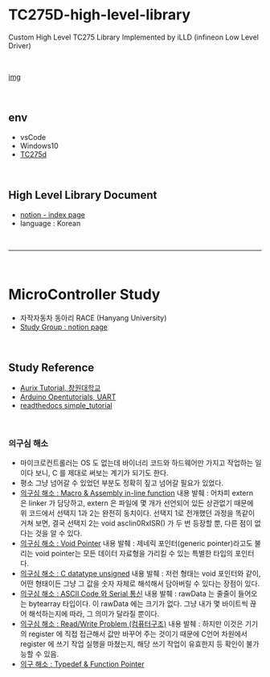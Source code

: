 # TC275D-high-level-library
Custom High Level TC275 Library Implemented by iLLD (infineon Low Level Driver)

<br>

[img](!tc275d_img.png)

<br>

## env

- vsCode
- Windows10
- [TC275d](https://kr.rs-online.com/web/c/semiconductors/semiconductor-development-kits/processor-microcontroller-development-kits/)

<br>

## High Level Library Document

- [notion - index page](https://www.notion.so/Index-Page-e41e67e3686048098930e01d193b7536)
- language : Korean

<br>
<hr>
<br>

# MicroController Study

- 자작자동차 동아리 RACE (Hanyang University)
- [Study Group : notion page](https://www.notion.so/AUrix-Tutorial-56859ecd2dc548ec9b9df59432dfbb76)

<br>

## Study Reference

- [Aurix Tutorial, 창원대학교](https://aurixtutorial.readthedocs.io/ko/latest/index.html)
- [Arduino Opentutorials, UART](https://opentutorials.org/module/2106/12247)
- [readthedocs simple_tutorial](https://openvslam.readthedocs.io/en/master/simple_tutorial.html)

<br>

### 의구심 해소

- 마이크로컨트롤러는 OS 도 없는데 바이너리 코드와 하드웨어만 가지고 작업하는 일이다 보니, C 를 제대로 써보는 계기가 되기도 한다.
- 평소 그냥 넘어갈 수 있었던 부분도 정확히 짚고 넘어갈 필요가 있었다.
- [의구심 해소 : Macro & Assembly in-line function](https://www.notion.so/3-Asclin-Hello-World-0334ec01f1c549239452c17c8f6f585e#7a2b7d5e576c45909d7d079efe108a83) 내용 발췌 : 어차피 extern 은 linker 가 담당하고, extern 은 파일에 몇 개가 선언되어 있든 상관없기 때문에 위 코드에서 선택지 1과 2는 완전히 동치이다. 선택지 1로 전개했던 과정을 똑같이 거쳐 보면, 결국 선택지 2는 void asclin0RxISR() 가 두 번 등장할 뿐, 다른 점이 없다는 것을 알 수 있다. 
- [의구심 해소 : Void Pointer](https://www.notion.so/4-Asclin-My-Own-Terminal-35e0e4c269c44242a75cde39902d630b#cc597e54630d4347ae68051c717fb70e) 내용 발췌 : 제네릭 포인터(generic pointer)라고도 불리는 void pointer는 모든 데이터 자료형을 가리킬 수 있는 특별한 타입의 포인터다.
- [의구심 해소 : C datatype unsigned](https://www.notion.so/5-VADC-Multi-channel-voltmeter-e1c015e982684e4794fab1f41ac20694#bfeaeb450e1646e180285389da78dbf6) 내용 발췌 : 저런 형태는 void 포인터와 같이, 어떤 형태이든 그냥 그 값을 숫자 자체로 해석해서 담아버릴 수 있다는 장점이 있다.
- [의구심 해소 : ASCII Code 와 Serial 통신](https://www.notion.so/6-VADC-My-Own-Cheap-Oscilloscope-f28737c0172946ecb200f930bbec4596#0cbcfcf0d80946ada1cdbe534b67a308) 내용 발췌 :  rawData 는 줄줄이 들어오는 bytearray 타입이다. 이 rawData 에는 크기가 없다. 그냥 내가 몇 바이트씩 끊어 해석하는지에 따라, 그 의미가 달라질 뿐이다.
- [의구심 해소 : Read/Write Problem (컴퓨터구조)](https://www.notion.so/7-GTM-Chronos-Ruler-0f593d510375497eb6038de2ed455c51#f58c77ed38884f5a90c8f546b60f77d6) 내용 발췌 :  하지만 이것은 기기의 register 에 직접 접근해서 값만 바꾸어 주는 것이기 때문에 C언어 차원에서 register 에 쓰기 작업 실행을 마쳤는지, 해당 쓰기 작업이 유효한지 등 확인이 불가능할 수 있음.
- [의구 해소 : Typedef & Function Pointer](https://www.notion.so/9-GPT12-Module-Where-Are-We-b88fe8a7f42e4f9a83a86a7603fd81fc#0afe904f4d7d4a70b8228699e1b72d4f)
